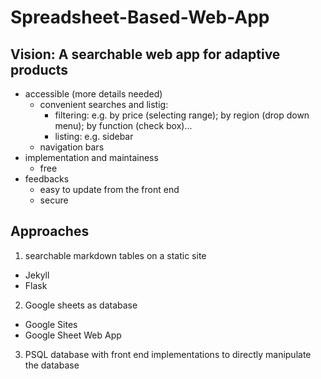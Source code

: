 # Spreadsheet-Based-Web-App

## Vision: A searchable web app for adaptive products 
- accessible (more details needed)
  - convenient searches and listig: 
    - filtering: e.g. by price (selecting range); by region (drop down menu); by function (check box)...
    - listing: e.g. sidebar 
  - navigation bars 
- implementation and maintainess 
  - free 
- feedbacks 
  - easy to update from the front end 
  - secure 


## Approaches 

1. searchable markdown tables on a static site 
  - Jekyll 
  - Flask 
2. Google sheets as database 
  - Google Sites 
  - Google Sheet Web App 
3. PSQL database with front end implementations to directly manipulate the database
